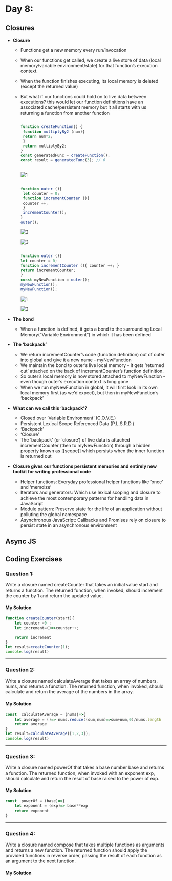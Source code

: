 
# Day 8: 
## Closures
* **Closure**
  - Functions get a new memory every run/invocation
  - When our functions get called, we create a live store of data (local memory/variable environment/state) for that function’s execution context.
  - When the function finishes executing, its local memory is deleted (except the returned value)
  - But what if our functions could hold on to live data between executions?
    this would let our function definitions have an associated cache/persistent memory
    but it all starts with us returning a function from another function

    ```javascript

    function createFunction() {
     function multiplyBy2 (num){
     return num*2;
     }
     return multiplyBy2;
    }
    const generatedFunc = createFunction();
    const result = generatedFunc(3); // 6
   
    
    ```
      ![1](https://github.com/NesrinAbuMnezel/Mastering-JavaScript-in-20-Days/assets/95749191/6f718155-3c12-4c8c-9b5b-a7a085cb4f9f)


    ```javascript

    function outer (){
     let counter = 0;
     function incrementCounter (){
     counter ++;
     }
     incrementCounter();
    }
    outer();

    ```
       ![2](https://github.com/NesrinAbuMnezel/Mastering-JavaScript-in-20-Days/assets/95749191/cfea4d1b-1235-4aef-a7a7-91d94ecd3d53)

       ![3](https://github.com/NesrinAbuMnezel/Mastering-JavaScript-in-20-Days/assets/95749191/4ac97ee8-6049-42a4-be1b-a5d18cde1cdd)

     ```javascript

     function outer (){
     let counter = 0;
     function incrementCounter (){ counter ++; }
     return incrementCounter;
    }
    const myNewFunction = outer();
    myNewFunction();
    myNewFunction();


    ```
      ![1](https://github.com/NesrinAbuMnezel/Mastering-JavaScript-in-20-Days/assets/95749191/8b9f87f9-564f-4130-bf58-d60d3fd2279e)

      ![2](https://github.com/NesrinAbuMnezel/Mastering-JavaScript-in-20-Days/assets/95749191/2c823f1e-0d98-4d25-90f8-c799f59c5f54)

* **The bond**
  - When a function is defined, it gets a bond to the surrounding Local Memory(“Variable Environment”) in which it has been defined
* **The ‘backpack’**
  - We return incrementCounter’s code (function definition) out of outer into global and give it a new name - myNewFunction
  - We maintain the bond to outer’s live local memory - it gets ‘returned out’ attached on the back of incrementCounter’s function definition.
  - So outer’s local memory is now stored attached to myNewFunction - even though outer’s execution context is long gone
  - When we run myNewFunction in global, it will first look in its own local memory first (as we’d expect), but then in myNewFunction’s ‘backpack’
* **What can we call this ‘backpack’?**
  - Closed over ‘Variable Environment’ (C.O.V.E.)
  - Persistent Lexical Scope Referenced Data (P.L.S.R.D.)
  - ‘Backpack’
  - ‘Closure’
  - The ‘backpack’ (or ‘closure’) of live data is attached incrementCounter (then to myNewFunction) through a hidden property known as [[scope]] which persists when the inner function is returned out
* **Closure gives our functions persistent memories and entirely new toolkit for writing professional code**
  - Helper functions: Everyday professional helper functions like ‘once’ and ‘memoize’
  - Iterators and generators: Which use lexical scoping and closure to achieve the most contemporary patterns for handling data in JavaScript
  - Module pattern: Preserve state for the life of an application without polluting the global namespace
  - Asynchronous JavaScript: Callbacks and Promises rely on closure to persist state in an asynchronous environment
     
## Async JS 



## Coding Exercises

### Question 1:


Write a closure named createCounter that takes an initial value start and returns a function. The returned function, when invoked, should increment the counter by 1 and return the updated value.


#### My Solution


```javascript
function createCounter(start){
    let counter =0 ;
    let increment=()=>counter++;
    
    return increment
}
let result=createCounter(1);
console.log(result)

```


-------------------------------------------------------------------

### Question 2:


Write a closure named calculateAverage that takes an array of numbers, nums, and returns a function. The returned function, when invoked, should calculate and return the average of the numbers in the array.


#### My Solution
```javascript
const  calculateAverage = (nums)=>{
    let average = ()=> nums.reduce((sum,num)=>sum+num,0)/nums.length
    return average
}
let result=calculateAverage([1,2,3]);
console.log(result)

```
-------------------------------------------------------------------

### Question 3:

Write a closure named powerOf that takes a base number base and returns a function. The returned function, when invoked with an exponent exp, should calculate and return the result of base raised to the power of exp.


#### My Solution


```javascript
const  powerOf = (base)=>{
    let exponent = (exp)=> base**exp
    return exponent
}

```


-------------------------------------------------------------------

### Question 4:

Write a closure named compose that takes multiple functions as arguments and returns a new function. The returned function should apply the provided functions in reverse order, passing the result of each function as an argument to the next function.

#### My Solution


```javascript

```


